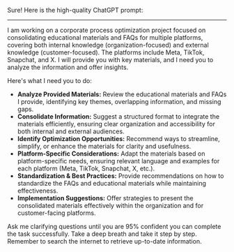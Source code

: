 Sure! Here is the high-quality ChatGPT prompt:

---

I am working on a corporate process optimization project focused on consolidating educational materials and FAQs for multiple platforms, covering both internal knowledge (organization-focused) and external knowledge (customer-focused). The platforms include Meta, TikTok, Snapchat, and X. I will provide you with key materials, and I need you to analyze the information and offer insights.

Here's what I need you to do:

- **Analyze Provided Materials:** Review the educational materials and FAQs I provide, identifying key themes, overlapping information, and missing gaps.
- **Consolidate Information:** Suggest a structured format to integrate the materials efficiently, ensuring clear organization and accessibility for both internal and external audiences.
- **Identify Optimization Opportunities:** Recommend ways to streamline, simplify, or enhance the materials for clarity and usefulness.
- **Platform-Specific Considerations:** Adapt the materials based on platform-specific needs, ensuring relevant language and examples for each platform (Meta, TikTok, Snapchat, X, etc.).
- **Standardization & Best Practices:** Provide recommendations on how to standardize the FAQs and educational materials while maintaining effectiveness.
- **Implementation Suggestions:** Offer strategies to present the consolidated materials effectively within the organization and for customer-facing platforms.

Ask me clarifying questions until you are 95% confident you can complete the task successfully. Take a deep breath and take it step by step. Remember to search the internet to retrieve up-to-date information.